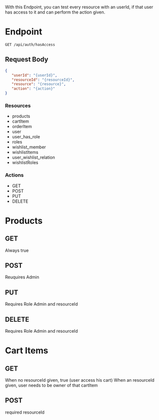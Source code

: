 With this Endpoint, you can test every resource with an userId, if that user has access to it and can perform the action given.

# Endpoint
```
GET /api/auth/hasAccess
```
## Request Body

```json
{
   "userId": "{userId}",
   "resourceId": "{resourceId}",
   "resource": "{resource}",
   "action": "{action}"
}
```

### Resources
* products
* cartItem
* orderItem
* user
* user_has_role
* roles
* wishlist_member
* wishlistItems
* user_wishlist_relation
* wishlistRoles

### Actions
* GET
* POST
* PUT
* DELETE

# Products
## GET
Always true 

## POST 
Reuquires Admin 

## PUT 
Requires Role Admin and resourceId

## DELETE
Requires Role Admin and resourceId

# Cart Items
## GET
When no resourceId given, true (user access his cart)
When an resourceId given, user needs to be owner of that cartItem

## POST
required resourceId